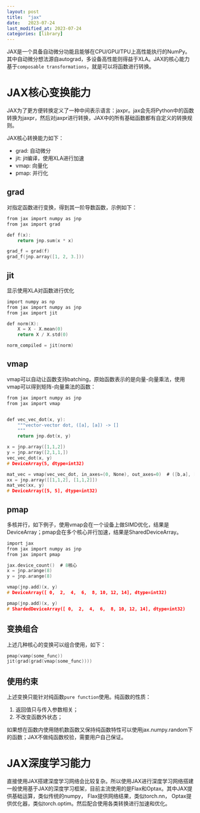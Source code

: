 ```yaml
---
layout: post
title:  "jax"
date:   2023-07-24
last_modified_at: 2023-07-24
categories: [library]
---
```


JAX是一个具备自动微分功能且能够在CPU/GPU/TPU上高性能执行的NumPy。其中自动微分想法源自autograd，多设备高性能则得益于XLA。JAX的核心能力基于`composable transformations`，就是可以将函数进行转换。

# JAX核心变换能力
JAX为了更方便转换定义了一种中间表示语言：jaxpr。jax会先将Python中的函数转换为jaxpr，然后对jaxpr进行转换，JAX中的所有基础函数都有自定义的转换规则。

JAX核心转换能力如下：

- grad: 自动微分
- jit: jit编译，使用XLA进行加速
- vmap: 向量化
- pmap: 并行化

## grad
对指定函数进行变换，得到其一阶导数函数，示例如下：
```c
from jax import numpy as jnp
from jax import grad

def f(x):
    return jnp.sum(x * x)

grad_f = grad(f)
grad_f(jnp.array([1, 2, 3.]))
```

## jit
显示使用XLA对函数进行优化
```c
import numpy as np
from jax import numpy as jnp
from jax import jit

def norm(X):
    X = X - X.mean(0)
    return X / X.std(0)

norm_compiled = jit(norm)
```

## vmap
vmap可以自动让函数支持batching，原始函数表示的是向量-向量乘法，使用vmap可以得到矩阵-向量乘法的函数：
```c
from jax import numpy as jnp
from jax import vmap


def vec_vec_dot(x, y):
    """vector-vector dot, ([a], [a]) -> []
    """
    return jnp.dot(x, y)

x = jnp.array([1,1,2])
y = jnp.array([2,1,1,])
vec_vec_dot(x, y)
# DeviceArray(5, dtype=int32)

mat_vec = vmap(vec_vec_dot, in_axes=(0, None), out_axes=0)  # ([b,a], [a]) -> [b]      (b is the mapped axis)
xx = jnp.array([[1,1,2], [1,1,2]])
mat_vec(xx, y)
# DeviceArray([5, 5], dtype=int32)
```

## pmap
多核并行，如下例子，使用vmap会在一个设备上做SIMD优化，结果是DeviceArray；pmap会在多个核心并行加速，结果是SharedDeviceArray。
```c
import jax
from jax import numpy as jnp
from jax import pmap

jax.device_count()  # 8核心
x = jnp.arange(8)
y = jnp.arange(8)

vmap(jnp.add)(x, y)
# DeviceArray([ 0,  2,  4,  6,  8, 10, 12, 14], dtype=int32)

pmap(jnp.add)(x, y)
# ShardedDeviceArray([ 0,  2,  4,  6,  8, 10, 12, 14], dtype=int32)
```

## 变换组合
上述几种核心的变换可以组合使用，如下：
```c
pmap(vamp(some_func))
jit(grad(grad(vmap(some_func))))
```

## 使用约束
上述变换只能针对纯函数`pure function`使用。纯函数的性质：

1. 返回值只与传入参数相关；
2. 不改变函数外状态；

如果想在函数内使用随机数函数又保持纯函数特性可以使用jax.numpy.random下的函数；JAX不做纯函数校验，需要用户自己保证。

# JAX深度学习能力
直接使用JAX搭建深度学习网络会比较复杂。所以使用JAX进行深度学习网络搭建一般使用基于JAX的深度学习框架，目前主流使用的是Flax和Optax。其中JAX提供基础运算，类似传统的numpy， Flax提供网络结果，类似torch.nn， Optax提供优化器，类似torch.optim。然后配合使用各类转换进行加速和优化。
